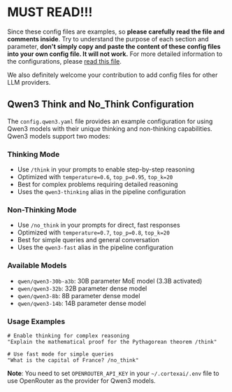 # MUST READ!!!

Since these config files are examples, so **please carefully read the file and comments inside**. Try to understand the purpose of each section and parameter, **don't simply copy and paste the content of these config files into your own config file. It will not work.** For more detailed information to the configurations, please [read this file](../configuration.md).

We also definitely welcome your contribution to add config files for other LLM providers.

## Qwen3 Think and No_Think Configuration

The `config.qwen3.yaml` file provides an example configuration for using Qwen3 models with their unique thinking and non-thinking capabilities. Qwen3 models support two modes:

### Thinking Mode
- Use `/think` in your prompts to enable step-by-step reasoning
- Optimized with `temperature=0.6`, `top_p=0.95`, `top_k=20`
- Best for complex problems requiring detailed reasoning
- Uses the `qwen3-thinking` alias in the pipeline configuration

### Non-Thinking Mode  
- Use `/no_think` in your prompts for direct, fast responses
- Optimized with `temperature=0.7`, `top_p=0.8`, `top_k=20`
- Best for simple queries and general conversation
- Uses the `qwen3-fast` alias in the pipeline configuration

### Available Models
- `qwen/qwen3-30b-a3b`: 30B parameter MoE model (3.3B activated)
- `qwen/qwen3-32b`: 32B parameter dense model
- `qwen/qwen3-8b`: 8B parameter dense model
- `qwen/qwen3-14b`: 14B parameter dense model

### Usage Examples
```
# Enable thinking for complex reasoning
"Explain the mathematical proof for the Pythagorean theorem /think"

# Use fast mode for simple queries  
"What is the capital of France? /no_think"
```

**Note**: You need to set `OPENROUTER_API_KEY` in your `~/.cortexai/.env` file to use OpenRouter as the provider for Qwen3 models.
